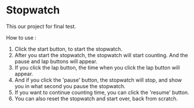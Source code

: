 # Stopwatch

This our project for final test.

How to use : 
1. Click the start button, to start the stopwatch.
2. After you start the stopwatch, the stopwatch will start counting. And the pause and lap buttons will appear.
3. If you click the lap button, the time when you click the lap button will appear.
4. And if you click the 'pause' button, the stopwatch will stop, and show you in what second you pause the stopwatch.
5. If you want to continue counting time, you can click the 'resume' button.
6. You can also reset the stopwatch and start over, back from scratch.

